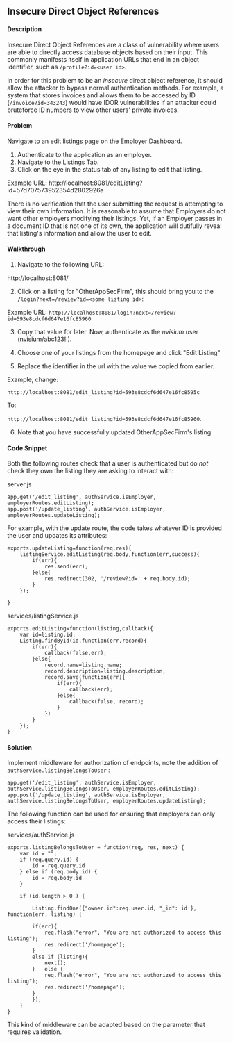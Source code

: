 ## Insecure Direct Object References

#### Description

Insecure Direct Object References are a class of vulnerability where users are able to directly access database objects based on their input. This commonly manifests itself in application URLs that end in an object identifier, such as ```/profile?id=<user id>```. 
	
In order for this problem to be an *insecure* direct object reference, it should allow the attacker to bypass normal authentication methods. For example, a system that stores invoices and allows them to be accessed by ID (```/invoice?id=343243```) would have IDOR vulnerabilities if an attacker could bruteforce ID numbers to view other users' private invoices.

#### Problem
Navigate to an edit listings page on the Employer Dashboard.
1. Authenticate to the application as an employer.
2. Navigate to the Listings Tab.
3. Click on the eye in the status tab of any listing to edit that listing.

Example URL: http://localhost:8081/editListing?id=57d707573952354d2802926a


There is no verification that the user submitting the request is attempting to view their own information. It is reasonable to assume that Employers do not want other employers modifying their listings. Yet, if an Employer passes in a document ID that is not one of its own, the application will dutifully reveal that listing's information and allow the user to edit.



#### Walkthrough

1. Navigate to the following URL:

http://localhost:8081/

2. Click on a listing for "OtherAppSecFirm", this should bring you to the `/login?next=/review?id=<some listing id>`:

Example URL: `http://localhost:8081/login?next=/review?id=593e8cdcf6d647e16fc85960`

3. Copy that value for later. Now, authenticate as the *nvisium* user (nvisium/abc123!!).

4. Choose one of your listings from the homepage and click "Edit Listing"

5. Replace the identifier in the url with the value we copied from earlier.

Example, change: 

`http://localhost:8081/edit_listing?id=593e8cdcf6d647e16fc8595c` 

To:

`http://localhost:8081/edit_listing?id=593e8cdcf6d647e16fc85960`. 

6. Note that you have successfully updated OtherAppSecFirm's listing

#### Code Snippet

Both the following routes check that a user is authenticated but do *not* check they own the listing they are asking to interact with:

server.js

```
app.get('/edit_listing', authService.isEmployer, employerRoutes.editListing);
app.post('/update_listing', authService.isEmployer, employerRoutes.updateListing);
```

For example, with the update route, the code takes whatever ID is provided the user and updates its attributes:

```
exports.updateListing=function(req,res){
	listingService.editListing(req.body,function(err,success){
		if(err){
			res.send(err);
		}else{
			res.redirect(302, '/review?id=' + req.body.id);
		}
	});

}
```

services/listingService.js

```
exports.editListing=function(listing,callback){
	var id=listing.id;
	Listing.findById(id,function(err,record){
		if(err){
			callback(false,err);
		}else{
			record.name=listing.name;
			record.description=listing.description;
			record.save(function(err){
				if(err){
					callback(err);
				}else{
					callback(false, record);
				}
			})
		}
	});
}
```

#### Solution

Implement middleware for authorization of endpoints, note the addition of `authService.listingBelongsToUser` :

```
app.get('/edit_listing', authService.isEmployer, authService.listingBelongsToUser, employerRoutes.editListing);
app.post('/update_listing', authService.isEmployer, authService.listingBelongsToUser, employerRoutes.updateListing);

```

The following function can be used for ensuring that employers can only access their listings:

services/authService.js

```
exports.listingBelongsToUser = function(req, res, next) {
	var id = "";
	if (req.query.id) {
		id = req.query.id
	} else if (req.body.id) {
		id = req.body.id
	}
	
	if (id.length > 0 ) {

		Listing.findOne({"owner.id":req.user.id, "_id": id }, function(err, listing) {

		if(err){ 
			req.flash("error", "You are not authorized to access this listing");
			res.redirect('/homepage');
		}
		else if (listing){
			next();
		}	else {
			req.flash("error", "You are not authorized to access this listing");
			res.redirect('/homepage');	
		}
		});
	}
}
```

This kind of middleware can be adapted based on the parameter that requires validation.



